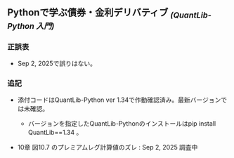 ## Pythonで学ぶ債券・金利デリバティブ <sub>*(QuantLib-Python 入門)*</sub>

### 正誤表  

- Sep 2, 2025で誤りはない。
<!--
| ページ | 誤 | 正 |
|--------|----|----|
|  |  |  |

---
-->

### 追記

- 添付コードはQuantLib-Python ver 1.34で作動確認済み。最新バージョンでは未確認。  
  - バージョンを指定したQuantLib-Pythonのインストールはpip install QuantLib==1.34 。

- 10章 図10.7 のプレミアムレグ計算値のズレ  : Sep 2, 2025 調査中
